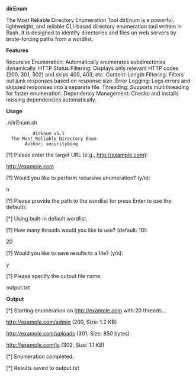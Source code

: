 **dirEnum**

The Most Reliable Directory Enumeration Tool
dirEnum is a powerful, lightweight, and reliable CLI-based directory enumeration tool written in Bash. It is designed to identify directories and files on web servers by brute-forcing paths from a wordlist. 

**Features**

Recursive Enumeration: Automatically enumerates subdirectories dynamically.
HTTP Status Filtering: Displays only relevant HTTP codes (200, 301, 302) and skips 400, 403, etc.
Content-Length Filtering: Filters out junk responses based on response size.
Error Logging: Logs errors and skipped responses into a separate file.
Threading: Supports multithreading for faster enumeration.
Dependency Management: Checks and installs missing dependencies automatically.

**Usage**

./dirEnum.sh

              dirEnum v5.1                 
      The Most Reliable Directory Enum     
           Author: securitybong            


[?] Please enter the target URL (e.g., http://example.com):

http://example.com

[?] Would you like to perform recursive enumeration? (y/n):

n

[?] Please provide the path to the wordlist (or press Enter to use the default):

[*] Using built-in default wordlist.

[?] How many threads would you like to use? (default: 10):

20

[?] Would you like to save results to a file? (y/n):

y

[?] Please specify the output file name:

output.txt

**Output**

[*] Starting enumeration on http://example.com with 20 threads...

http://example.com/admin (200, Size: 1.2 KB)

http://example.com/uploads (301, Size: 850 bytes)

http://example.com/js (302, Size: 1.1 KB)

[*] Enumeration completed.

[*] Results saved to output.txt
